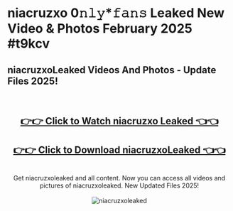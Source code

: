 # niacruzxo 0𝚗𝚕𝚢*𝚏𝚊𝚗𝚜 Leaked New Video & Photos February 2025 #t9kcv

<h2>niacruzxoLeaked Videos And Photos - Update Files 2025!</h2>
<br>
<div align="center">
<h2><a href="https://mediaupload.pro?title=niacruzxo&ref=11F" rel="nofollow">👉👉 Click to Watch niacruzxo Leaked 👈👈</a></h2>
<h2><a href="https://mediaupload.pro?title=niacruzxo&ref=11F" rel="nofollow">👉👉 Click to Download niacruzxoLeaked 👈👈</a></h2>
<br>
Get niacruzxoleaked and all content. Now you can access all videos and pictures of niacruzxoleaked. New Updated Files 2025!
<br>
<br>
<a href="https://mediaupload.pro?title=niacruzxo&ref=11F" rel="nofollow" data-target="animated-image.originalLink"><img src="https://i.ibb.co/Gkj2r4b/banner.png" alt="niacruzxoleaked" style="max-width: 100%; display: inline-block;" data-target="animated-image.originalImage"></a>
</div>
<br>


